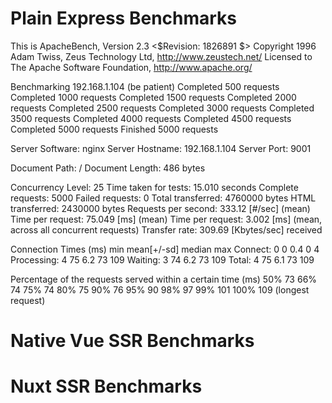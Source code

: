 # Plain Express Benchmarks
This is ApacheBench, Version 2.3 <$Revision: 1826891 $>
Copyright 1996 Adam Twiss, Zeus Technology Ltd, http://www.zeustech.net/
Licensed to The Apache Software Foundation, http://www.apache.org/

Benchmarking 192.168.1.104 (be patient)
Completed 500 requests
Completed 1000 requests
Completed 1500 requests
Completed 2000 requests
Completed 2500 requests
Completed 3000 requests
Completed 3500 requests
Completed 4000 requests
Completed 4500 requests
Completed 5000 requests
Finished 5000 requests


Server Software:        nginx
Server Hostname:        192.168.1.104
Server Port:            9001

Document Path:          /
Document Length:        486 bytes

Concurrency Level:      25
Time taken for tests:   15.010 seconds
Complete requests:      5000
Failed requests:        0
Total transferred:      4760000 bytes
HTML transferred:       2430000 bytes
Requests per second:    333.12 [#/sec] (mean)
Time per request:       75.049 [ms] (mean)
Time per request:       3.002 [ms] (mean, across all concurrent requests)
Transfer rate:          309.69 [Kbytes/sec] received

Connection Times (ms)
              min  mean[+/-sd] median   max
Connect:        0    0   0.4      0       4
Processing:     4   75   6.2     73     109
Waiting:        3   74   6.2     73     109
Total:          4   75   6.1     73     109

Percentage of the requests served within a certain time (ms)
  50%     73
  66%     74
  75%     74
  80%     75
  90%     76
  95%     90
  98%     97
  99%    101
 100%    109 (longest request)

# Native Vue SSR Benchmarks


# Nuxt SSR Benchmarks

